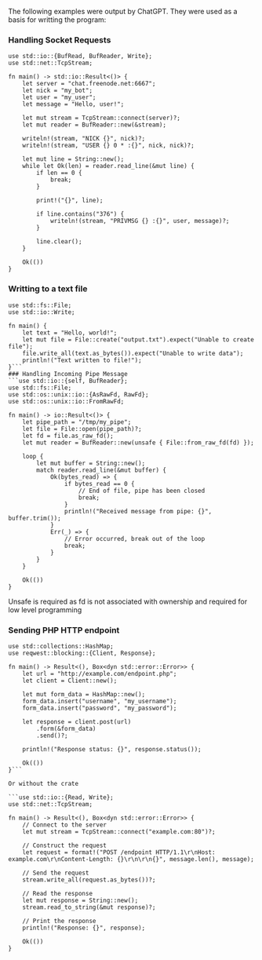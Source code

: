 The following examples were output by ChatGPT. They were used as a basis for writting the program:

### Handling Socket Requests
```
use std::io::{BufRead, BufReader, Write};
use std::net::TcpStream;

fn main() -> std::io::Result<()> {
    let server = "chat.freenode.net:6667";
    let nick = "my_bot";
    let user = "my_user";
    let message = "Hello, user!";

    let mut stream = TcpStream::connect(server)?;
    let mut reader = BufReader::new(&stream);

    writeln!(stream, "NICK {}", nick)?;
    writeln!(stream, "USER {} 0 * :{}", nick, nick)?;

    let mut line = String::new();
    while let Ok(len) = reader.read_line(&mut line) {
        if len == 0 {
            break;
        }

        print!("{}", line);

        if line.contains("376") {
            writeln!(stream, "PRIVMSG {} :{}", user, message)?;
        }

        line.clear();
    }

    Ok(())
}
```
### Writting to a text file
```
use std::fs::File;
use std::io::Write;

fn main() {
    let text = "Hello, world!";
    let mut file = File::create("output.txt").expect("Unable to create file");
    file.write_all(text.as_bytes()).expect("Unable to write data");
    println!("Text written to file!");
}```
### Handling Incoming Pipe Message
```use std::io::{self, BufReader};
use std::fs::File;
use std::os::unix::io::{AsRawFd, RawFd};
use std::os::unix::io::FromRawFd;

fn main() -> io::Result<()> {
    let pipe_path = "/tmp/my_pipe";
    let file = File::open(pipe_path)?;
    let fd = file.as_raw_fd();
    let mut reader = BufReader::new(unsafe { File::from_raw_fd(fd) });

    loop {
        let mut buffer = String::new();
        match reader.read_line(&mut buffer) {
            Ok(bytes_read) => {
                if bytes_read == 0 {
                    // End of file, pipe has been closed
                    break;
                }
                println!("Received message from pipe: {}", buffer.trim());
            }
            Err(_) => {
                // Error occurred, break out of the loop
                break;
            }
        }
    }

    Ok(())
}
```
Unsafe is required as fd is not associated with ownership and required for low level programming

### Sending PHP HTTP endpoint
```
use std::collections::HashMap;
use reqwest::blocking::{Client, Response};

fn main() -> Result<(), Box<dyn std::error::Error>> {
    let url = "http://example.com/endpoint.php";
    let client = Client::new();

    let mut form_data = HashMap::new();
    form_data.insert("username", "my_username");
    form_data.insert("password", "my_password");

    let response = client.post(url)
        .form(&form_data)
        .send()?;

    println!("Response status: {}", response.status());

    Ok(())
}```

Or without the crate

```use std::io::{Read, Write};
use std::net::TcpStream;

fn main() -> Result<(), Box<dyn std::error::Error>> {
    // Connect to the server
    let mut stream = TcpStream::connect("example.com:80")?;

    // Construct the request
    let request = format!("POST /endpoint HTTP/1.1\r\nHost: example.com\r\nContent-Length: {}\r\n\r\n{}", message.len(), message);

    // Send the request
    stream.write_all(request.as_bytes())?;

    // Read the response
    let mut response = String::new();
    stream.read_to_string(&mut response)?;

    // Print the response
    println!("Response: {}", response);

    Ok(())
}
```
